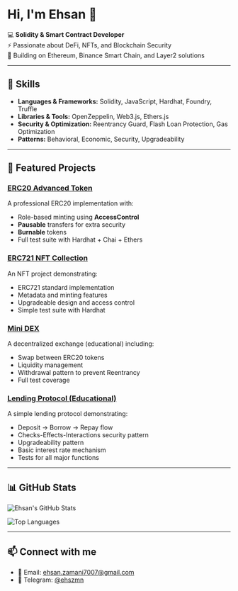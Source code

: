 # Hi, I'm Ehsan 👋

💻 **Solidity & Smart Contract Developer**  
⚡ Passionate about DeFi, NFTs, and Blockchain Security  
🚀 Building on Ethereum, Binance Smart Chain, and Layer2 solutions  

---

## 🔧 Skills
- **Languages & Frameworks:** Solidity, JavaScript, Hardhat, Foundry, Truffle  
- **Libraries & Tools:** OpenZeppelin, Web3.js, Ethers.js  
- **Security & Optimization:** Reentrancy Guard, Flash Loan Protection, Gas Optimization  
- **Patterns:** Behavioral, Economic, Security, Upgradeability  

---

## 🚀 Featured Projects

### [ERC20 Advanced Token](https://github.com/ehszmn/erc20-advanced-token)
A professional ERC20 implementation with:
- Role-based minting using **AccessControl**
- **Pausable** transfers for extra security
- **Burnable** tokens
- Full test suite with Hardhat + Chai + Ethers

### [ERC721 NFT Collection](https://github.com/ehszmn/erc721-nft-collection)
An NFT project demonstrating:
- ERC721 standard implementation
- Metadata and minting features
- Upgradeable design and access control
- Simple test suite with Hardhat

### [Mini DEX](https://github.com/ehszmn/mini-dex)
A decentralized exchange (educational) including:
- Swap between ERC20 tokens
- Liquidity management
- Withdrawal pattern to prevent Reentrancy
- Full test coverage

### [Lending Protocol (Educational)](https://github.com/ehszmn/lending-protocol)
A simple lending protocol demonstrating:
- Deposit → Borrow → Repay flow
- Checks-Effects-Interactions security pattern
- Upgradeability pattern
- Basic interest rate mechanism
- Tests for all major functions

---

## 📊 GitHub Stats
![Ehsan's GitHub Stats](https://github-readme-stats.vercel.app/api?username=ehszmn&show_icons=true&theme=radical)

![Top Languages](https://github-readme-stats.vercel.app/api/top-langs/?username=ehszmn&layout=compact&theme=radical)

---

## 📫 Connect with me
- 📧 Email: ehsan.zamani7007@gmail.com  
- 💬 Telegram: [@ehszmn](https://t.me/ehszmn)  
